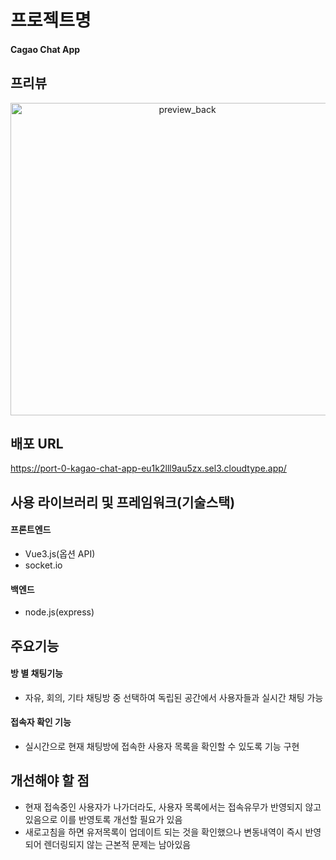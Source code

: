 # 프로젝트명
#### Cagao Chat App


## 프리뷰
<p align="center">
<img src="https://github.com/youngwan2/kagao_chat_app/assets/107159871/784c2d14-56a8-4216-ae7e-445660f414c4" alt="preview_back" width="550" height="500">   
</p>

## 배포 URL
https://port-0-kagao-chat-app-eu1k2lll9au5zx.sel3.cloudtype.app/

## 사용 라이브러리 및 프레임워크(기술스택)
#### 프론트엔드
- Vue3.js(옵션 API)
- socket.io
#### 백엔드
- node.js(express)

## 주요기능
#### 방 별 채팅기능
- 자유, 회의, 기타 채팅방 중 선택하여 독립된 공간에서 사용자들과 실시간 채팅 가능
#### 접속자 확인 기능
- 실시간으로 현재 채팅방에 접속한 사용자 목록을 확인할 수 있도록 기능 구현

 ## 개선해야 할 점
-  현재 접속중인 사용자가 나가더라도, 사용자 목록에서는 접속유무가 반영되지 않고 있음으로 이를 반영토록 개선할 필요가 있음
-  새로고침을 하면 유저목록이 업데이트 되는 것을 확인했으나 변동내역이 즉시 반영되어 렌더링되지 않는 근본적 문제는 남아있음
